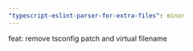 ```yaml
---
"typescript-eslint-parser-for-extra-files": minor
---
```


feat: remove tsconfig patch and virtual filename
